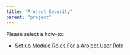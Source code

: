 ```yaml
---
title: "Project Security"
parent: "project"
---
```

Please select a how-to:

*   [Set up Module Roles For a Aroject User Role](set-up-module-roles-for-a-project-user-role)
